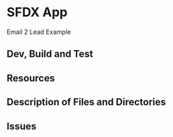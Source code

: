 # SFDX  App
Email 2 Lead Example

## Dev, Build and Test


## Resources


## Description of Files and Directories


## Issues


